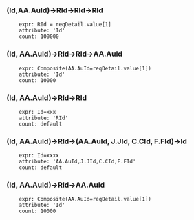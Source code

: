 ### (Id,AA.AuId)->RId->RId->RId
```
    expr: RId = reqDetail.value[1]
    attribute: 'Id'
    count: 100000
```

### (Id, AA.AuId)->RId->RId->AA.AuId
```
    expr: Composite(AA.AuId=reqDetail.value[1])
    attribute: 'Id'
    count: 10000
```

### (Id, AA.AuId)->RId->RId
```
    expr: Id=xxx
    attribute: 'RId'
    count: default
```

### (Id, AA.AuId)->RId->(AA.AuId, J.JId, C.CId, F.FId)->Id
```
    expr: Id=xxxx
    attribute: 'AA.AuId,J.JId,C.CId,F.FId'
    count: default
```

### (Id, AA.AuId)->RId->AA.AuId
```
    expr: Composite(AA.AuId=reqDetail.value[1])
    attribute: 'Id'
    count: 10000
```

